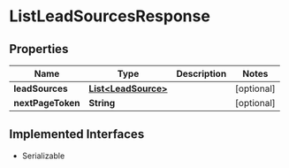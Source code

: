 

# ListLeadSourcesResponse


## Properties

| Name | Type | Description | Notes |
|------------ | ------------- | ------------- | -------------|
|**leadSources** | [**List&lt;LeadSource&gt;**](LeadSource.md) |  |  [optional] |
|**nextPageToken** | **String** |  |  [optional] |


## Implemented Interfaces

* Serializable


